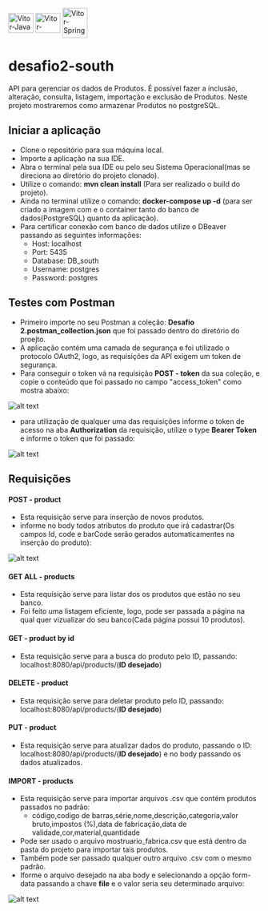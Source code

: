 <div style="display: inline_block"><br>
  <img align="center" alt="Vitor-Java" height="40" width="50" src="https://cdn.jsdelivr.net/gh/devicons/devicon/icons/java/java-original.svg">
  <img align="center" alt="Vitor-Spring" height="40" width="50" src="https://cdn.jsdelivr.net/gh/devicons/devicon/icons/spring/spring-original.svg">
  <img align="center" alt="Vitor-Spring" height="60" width="50" src="https://cdn.jsdelivr.net/gh/devicons/devicon/icons/postgresql/postgresql-plain-wordmark.svg">
</div>

# desafio2-south

API para gerenciar os dados de Produtos. É possível fazer a inclusão, alteração, consulta, listagem, importação e exclusão de Produtos.
Neste projeto mostraremos como armazenar Produtos no postgreSQL.

## Iniciar a aplicação
- Clone o repositório para sua máquina local.
- Importe a aplicação na sua IDE.
- Abra o terminal pela sua IDE ou pelo seu Sistema Operacional(mas se direciona ao diretório do projeto clonado).
- Utilize o comando: **mvn clean install** (Para ser realizado o build do projeto).
- Ainda no terminal utilize o comando: **docker-compose up -d** (para ser criado a imagem com e o container tanto do banco de dados(PostgreSQL) quanto da aplicação).
- Para certificar conexão com banco de dados utilize o DBeaver passando as seguintes informações:
  - Host: localhost
  - Port: 5435
  - Database: DB_south
  - Username: postgres
  - Password: postgres

## Testes com Postman
- Primeiro importe no seu Postman a coleção: **Desafio 2.postman_collection.json** que foi passado dentro do diretório do proejto.
- A aplicação contém uma camada de segurança e foi utilizado o protocolo OAuth2, logo, as requisições da API exigem um token de segurança.
- Para conseguir o token vá na requisição **POST - token** da sua coleção, e copie o conteúdo que foi passado no campo "access_token" como mostra abaixo:

![alt text](https://github.com/Vitorsandrade/desafio2-south/blob/main/desafio2/images/access_token.png)

- para utilização de qualquer uma das requisições informe o token de acesso na aba **Authorization** da requisição, utilize o type **Bearer Token**
e informe o token que foi passado:

![alt text](https://github.com/Vitorsandrade/desafio2-south/blob/main/desafio2/images/token_requisi%C3%A7%C3%A3o.png)

## Requisições

#### POST - product
- Esta requisição serve para inserção de novos produtos.
- informe no body todos atributos do produto que irá cadastrar(Os campos Id, code e barCode serão gerados automaticamentes na inserção do produto):

![alt text](https://github.com/Vitorsandrade/desafio2-south/blob/main/desafio2/images/Post%20-%20product.png)

#### GET ALL - products
- Esta requisição serve para listar dos os produtos que estão no seu banco.
- Foi feito uma listagem eficiente, logo, pode ser passada a página na qual quer vizualizar do seu banco(Cada página possui 10 produtos).

#### GET - product by id
- Esta requisição serve para a busca do produto pelo ID, passando: localhost:8080/api/products/(**ID desejado**)

#### DELETE - product
- Esta requisição serve para deletar produto pelo ID, passando: localhost:8080/api/products/(**ID desejado**)

#### PUT - product
- Esta requisição serve para atualizar dados do produto, passando o ID: localhost:8080/api/products/(**ID desejado**) e no body passando os dados atualizados.

#### IMPORT - products
- Esta requisição serve para importar arquivos .csv  que contém produtos passados no padrão:
  - código,codigo de barras,série,nome,descrição,categoria,valor bruto,impostos (%),data de fabricação,data de validade,cor,material,quantidade
- Pode ser usado o arquivo mostruario_fabrica.csv que está dentro da pasta do projeto para importar tais produtos.
- Também pode ser passado qualquer outro arquivo .csv com o mesmo padrão.
- Iforme o arquivo desejado na aba body e selecionando a opção form-data passando a chave **file** e o valor seria seu determinado arquivo:

![alt text](https://github.com/Vitorsandrade/desafio2-south/blob/main/desafio2/images/Import%20-%20products.png)



